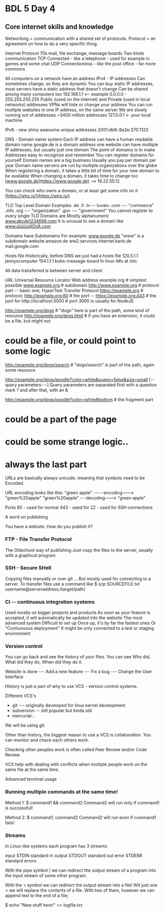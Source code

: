 # BDL 5 Day 4

## Core internet skills and knowledge

Networking = communication with a shared set of protocols.
Protocol = an agreement on how to do a very specific thing.

Internet Protocol
70s
mail, file exchange, message boards
Two kinds communication
TCP Connected - like a telephone - used for example in games and some chat
UDP Connectionless - like the post office - far more commons

All computers on a network have an address
IPv4 - IP addresses
Can sometimes change, so they are dynamic
You can buy static IP addresses, most servers have a static address that doesn't change
Can be shared among many computers too
192.168.1.1 <-- example
0.0.0.0 - 255.255.255.255
Public (used on the internet) and Private (used in local networks) addresses
VPNs will hide or change your address
You can run multiple websites in one IP address, on the same server
We are slowly running out of addresses
~3400 million addresses
127.0.0.1 <- your local machine

IPv6 - new shiny awesome unique addresses
2001:db8::8a2e:370:1123

DNS - Domain name system
Each IP address can have a human readable domain name
google.de is a domain address
one website can have multiple IP addresses, but usually just one domain
The point of domains is to make Addresses easy to recognize and remember
You can register domains for yourself
Domain names are a big business
Usually you pay per domain per year
Domain name servers are run by multiple organizations over the globe
When registering a domain, it takes a little bit of time for your new domain to be available
When changing a domain, it takes time to change too
[www.google.de](https://www.google.de) --> 19.22.55.12

You can check who owns a domain, or at least get some info on it
[https://who.is/](https://who.is/)

TLD Top Level Domain
Examples
.de
.fi
.tv -- tuvalu
.com --- "commerce"
.info
.org --- "organization"
.gov --- "government"
You cannot register to every single TLD
Domains are Mostly alphanumeric
www.abcde1234689.com
It is unusual to see a domain like www.üüüüüÄÖöÄ.com

Domains have Subdomains
For example: www.google.de
"www" is a subdomain
website.amazon.de
ww2.services.internet.bank.de
mail.google.com

Hosts file
Historically, before DNS we just had a hosts file
120.5.1.1 jennyscomputer
154.1.1.1 bobs-message-board
In linux it#s at /etc

All data transferred is between server and client

URL
Universal Resource Locator
Web address
example.org # simplest possible
www.example.org # subdomain
http://www.example.org # protocol part -- basic one; HyperText Transfer Protocol
https://example.org # protocol;
http://example.org:80 # the port --
https://example.org:443 # the port for
http://localhost:3000 # port 3000 is usually for NodeJS

http://example.org/dogs # "dogs" here is part of the path, some kind of resource
http://example.org/dogs.html # if you have an extension, it could be a file, but might not

# could be a file, or could point to some logic
http://example.org/dogs/search # "dogs/search" is part of the path, again some resource

http://example.org/dogs/poodle?color=white&puppy=false&size=small
[--query parameters---]
Query parameters are separated first with a question mark ? and after that, with an &


http://example.org/dogs/poodle?color=white#bottom # the fragment part
# could be a part of the page
# could be some strange logic..
# always the last part

URLs are basically always unicode, meaning that symbols need to be Encoded.

URL encoding looks like this: "green apple" -----encoding---> "green%20apple"
"green%20apple" ---decoding---> "green apple"

Ports
80 - used for normal
443 - used for
22 - used for SSH connections

A word on publishing


You have a website. How do you publish it?

### FTP - File Transfer Protocol
The Oldschool way of publishing
Just copy the files to the server, usually with a graphical program

### SSH - Secure SHell
Copying files manually or over git
... But mostly used for connecting to a server.
To transfer files use a command like $ scp SOURCEFILE.txt username@serveraddress:/target/path/

### CI -- continuous integration systems
Used mostly on bigger projects and products
As soon as your feature is accepted, it will automatically be updated into the website
The most advanced system
Difficult to set up
Once up, it's by far the fastest ones
Or "Contiunuous deployment"
It might be only connected to a test or staging environment


### Version control

You can go back and see the history of your files.
You can see Who did, What did they do, When did they do it.

Website is done
--- Add a new feature
--- Fix a bug
--- Change the User Interface

History is just a part of why to use VCS - version control systems.

Different VCS's
- git --- originally developed for linux kernel development
- subversion -- still popular but kinda old
- mercurial...

We will be using git.

Other than history, the biggest reason to use a VCS is collaboration.
You can monitor and check each others work.

Checking other peoples work is often called Peer Review and/or Code Review.

VCS help with dealing with conflicts when multiple people work on the same file at the same time.

Advanced terminal usage


### Running multiple commands at the same time!

Method 1:
$ command1 && command2
Command2 will run only if command1 is successful!

Method 2:
$ command1; command2
Command2 will run even if command1 fails!

### Streams

In Linux-like systems each program has 3 streams:

input STDIN standard in
output STDOUT standard out
error STDERR standard errors

With the pipe symbol | we can redirect the output stream of a program
into the input stream of some other program.

With the > symbol we can redirect the output stream into a file!
Wit just one > we will replace the contents of a file.
With two of them, however we can append text to the end of a file;

$ echo "New stuff here!" >> logfile.txt
